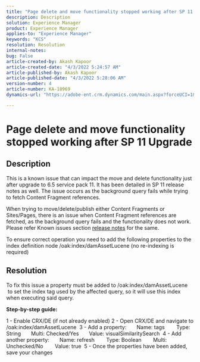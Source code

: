 ```yaml
---
title: "Page delete and move functionality stopped working after SP 11 Upgrade"
description: Description
solution: Experience Manager
product: Experience Manager
applies-to: "Experience Manager"
keywords: "KCS"
resolution: Resolution
internal-notes: 
bug: False
article-created-by: Akash Kapoor
article-created-date: "4/3/2022 5:24:57 AM"
article-published-by: Akash Kapoor
article-published-date: "4/3/2022 5:28:06 AM"
version-number: 4
article-number: KA-18969
dynamics-url: "https://adobe-ent.crm.dynamics.com/main.aspx?forceUCI=1&pagetype=entityrecord&etn=knowledgearticle&id=190c7464-0eb3-ec11-983f-000d3a5d09d6"

---
```

# Page delete and move functionality stopped working after SP 11 Upgrade

## Description


This is a known issue that can impact the move and delete functionality just after upgrade to 6.5 service pack 11. It has been detailed in SP 11 release notes as well. The issue occurs as the background query fails while trying to fetch Content Fragment references.

When trying to move/delete/publish either Content Fragments or Sites/Pages, there is an issue when Content Fragment references are fetched, as the background query fails and the functionality does not work.
 Please refer Known issues section [release notes](https://experienceleague.adobe.com/docs/experience-manager-65/release-notes/service-pack/sp-release-notes.html#known-issues) for the same.

To ensure correct operation you need to add the following properties to the index definition node /oak:index/damAssetLucene (no re-indexing is required)


## Resolution


To fix this issue a property must be added to /oak:index/damAssetLucene  to set the index tag used by the affected query, so it will use this index when executing said query.

<b>Step-by-step guide:</b>

1 - Enable CRX/DE (if not already enabled)
 2 - Open CRX/DE and navigate to /oak:index/damAssetLucene 
 3 - Add a property:
       Name: tags 
       Type: String
       Multi: Checked/Yes 
      Value: visualSimilaritySearch 
 4 - Add another property:
       Name: refresh 
       Type: Boolean 
       Multi: Unchecked/No 
       Value: true 
 5 - Once the properties have been added, save your changes
